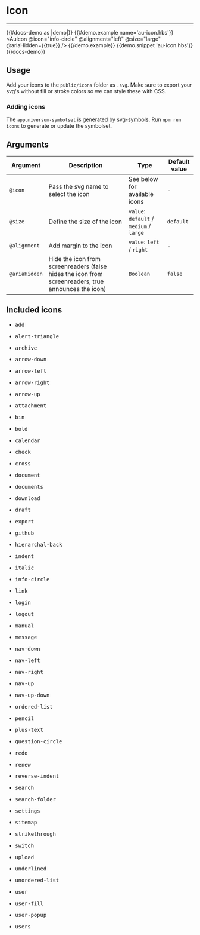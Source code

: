 # Icon

---

{{#docs-demo as |demo|}}
  {{#demo.example name='au-icon.hbs'}}
    <AuIcon @icon="info-circle" @alignment="left" @size="large" @ariaHidden={{true}} />
  {{/demo.example}}
  {{demo.snippet 'au-icon.hbs'}}
{{/docs-demo}}

## Usage

Add your icons to the `public/icons` folder as `.svg`. Make sure to export your svg's without fill or stroke colors so we can style these with CSS.

### Adding icons

The `appuniversum-symbolset` is generated by [svg-symbols](https://www.npmjs.com/package/svg-symbols). Run `npm run icons` to generate or update the symbolset.

## Arguments

| Argument      | Description | Type | Default value |
| ------------- | ----------- | ---- | ------------- |
| `@icon` | Pass the svg name to select the icon | See below for available icons | - |
| `@size` | Define the size of the icon | `value`: `default` / `medium` / `large` | `default` |
| `@alignment` | Add margin to the icon | `value`: `left` / `right` | - |
| `@ariaHidden` | Hide the icon from screenreaders (false hides the icon from screenreaders, true announces the icon) | `Boolean` | `false` |


## Included icons

<div class="au-o-box au-d-component">
<ul class="au-o-grid au-u-text-center">
  <li class="au-o-grid__item au-u-1-4 au-u-1-6@medium">
    <AuIcon @icon="add" @size="large" />
    <pre>add</pre>
  </li>
  <li class="au-o-grid__item au-u-1-4 au-u-1-6@medium">
    <AuIcon @icon="alert-triangle" @size="large" />
    <pre>alert-triangle</pre>
  </li>
  <li class="au-o-grid__item au-u-1-4 au-u-1-6@medium">
    <AuIcon @icon="archive" @size="large" />
    <pre>archive</pre>
  </li>
  <li class="au-o-grid__item au-u-1-4 au-u-1-6@medium">
    <AuIcon @icon="arrow-down" @size="large" />
    <pre>arrow-down</pre>
  </li>
  <li class="au-o-grid__item au-u-1-4 au-u-1-6@medium">
    <AuIcon @icon="arrow-left" @size="large" />
    <pre>arrow-left</pre>
  </li>
  <li class="au-o-grid__item au-u-1-4 au-u-1-6@medium">
    <AuIcon @icon="arrow-right" @size="large" />
    <pre>arrow-right</pre>
  </li>
  <li class="au-o-grid__item au-u-1-4 au-u-1-6@medium">
    <AuIcon @icon="arrow-up" @size="large" />
    <pre>arrow-up</pre>
  </li>
  <li class="au-o-grid__item au-u-1-4 au-u-1-6@medium">
    <AuIcon @icon="attachment" @size="large" />
    <pre>attachment</pre>
  </li>
  <li class="au-o-grid__item au-u-1-4 au-u-1-6@medium">
    <AuIcon @icon="bin" @size="large" />
    <pre>bin</pre>
  </li>
  <li class="au-o-grid__item au-u-1-4 au-u-1-6@medium">
    <AuIcon @icon="bold" @size="large" />
    <pre>bold</pre>
  </li>
  <li class="au-o-grid__item au-u-1-4 au-u-1-6@medium">
    <AuIcon @icon="calendar" @size="large" />
    <pre>calendar</pre>
  </li>
  <li class="au-o-grid__item au-u-1-4 au-u-1-6@medium">
    <AuIcon @icon="check" @size="large" />
    <pre>check</pre>
  </li>
  <li class="au-o-grid__item au-u-1-4 au-u-1-6@medium">
    <AuIcon @icon="cross" @size="large" />
    <pre>cross</pre>
  </li>
  <li class="au-o-grid__item au-u-1-4 au-u-1-6@medium">
    <AuIcon @icon="document" @size="large" />
    <pre>document</pre>
  </li>
  <li class="au-o-grid__item au-u-1-4 au-u-1-6@medium">
    <AuIcon @icon="documents" @size="large" />
    <pre>documents</pre>
  </li>
  <li class="au-o-grid__item au-u-1-4 au-u-1-6@medium">
    <AuIcon @icon="download" @size="large" />
    <pre>download</pre>
  </li>
  <li class="au-o-grid__item au-u-1-4 au-u-1-6@medium">
    <AuIcon @icon="draft" @size="large" />
    <pre>draft</pre>
  </li>
  <li class="au-o-grid__item au-u-1-4 au-u-1-6@medium">
    <AuIcon @icon="export" @size="large" />
    <pre>export</pre>
  </li>
  <li class="au-o-grid__item au-u-1-4 au-u-1-6@medium">
    <AuIcon @icon="github" @size="large" />
    <pre>github</pre>
  </li>
  <li class="au-o-grid__item au-u-1-4 au-u-1-6@medium">
    <AuIcon @icon="hierarchal-back" @size="large" />
    <pre>hierarchal-back</pre>
  </li>
  <li class="au-o-grid__item au-u-1-4 au-u-1-6@medium">
    <AuIcon @icon="indent" @size="large" />
    <pre>indent</pre>
  </li>
  <li class="au-o-grid__item au-u-1-4 au-u-1-6@medium">
    <AuIcon @icon="italic" @size="large" />
    <pre>italic</pre>
  </li>
  <li class="au-o-grid__item au-u-1-4 au-u-1-6@medium">
    <AuIcon @icon="info-circle" @size="large" />
    <pre>info-circle</pre>
  </li>
  <li class="au-o-grid__item au-u-1-4 au-u-1-6@medium">
    <AuIcon @icon="link" @size="large" />
    <pre>link</pre>
  </li>
  <li class="au-o-grid__item au-u-1-4 au-u-1-6@medium">
    <AuIcon @icon="login" @size="large" />
    <pre>login</pre>
  </li>
  <li class="au-o-grid__item au-u-1-4 au-u-1-6@medium">
    <AuIcon @icon="logout" @size="large" />
    <pre>logout</pre>
  </li>
  <li class="au-o-grid__item au-u-1-4 au-u-1-6@medium">
    <AuIcon @icon="manual" @size="large" />
    <pre>manual</pre>
  </li>
  <li class="au-o-grid__item au-u-1-4 au-u-1-6@medium">
    <AuIcon @icon="message" @size="large" />
    <pre>message</pre>
  </li>
  <li class="au-o-grid__item au-u-1-4 au-u-1-6@medium">
    <AuIcon @icon="nav-down" @size="large" />
    <pre>nav-down</pre>
  </li>
  <li class="au-o-grid__item au-u-1-4 au-u-1-6@medium">
    <AuIcon @icon="nav-left" @size="large" />
    <pre>nav-left</pre>
  </li>
  <li class="au-o-grid__item au-u-1-4 au-u-1-6@medium">
    <AuIcon @icon="nav-right" @size="large" />
    <pre>nav-right</pre>
  </li>
  <li class="au-o-grid__item au-u-1-4 au-u-1-6@medium">
    <AuIcon @icon="nav-up" @size="large" />
    <pre>nav-up</pre>
  </li>
  <li class="au-o-grid__item au-u-1-4 au-u-1-6@medium">
    <AuIcon @icon="nav-up-down" @size="large" />
    <pre>nav-up-down</pre>
  </li>
  <li class="au-o-grid__item au-u-1-4 au-u-1-6@medium">
    <AuIcon @icon="ordered-list" @size="large" />
    <pre>ordered-list</pre>
  </li>
  <li class="au-o-grid__item au-u-1-4 au-u-1-6@medium">
    <AuIcon @icon="pencil" @size="large" />
    <pre>pencil</pre>
  </li>
  <li class="au-o-grid__item au-u-1-4 au-u-1-6@medium">
    <AuIcon @icon="plus-text" @size="large" />
    <pre>plus-text</pre>
  </li>
  <li class="au-o-grid__item au-u-1-4 au-u-1-6@medium">
    <AuIcon @icon="question-circle" @size="large" />
    <pre>question-circle</pre>
  </li>
  <li class="au-o-grid__item au-u-1-4 au-u-1-6@medium">
    <AuIcon @icon="redo" @size="large" />
    <pre>redo</pre>
  </li>
  <li class="au-o-grid__item au-u-1-4 au-u-1-6@medium">
    <AuIcon @icon="renew" @size="large" />
    <pre>renew</pre>
  </li>
  <li class="au-o-grid__item au-u-1-4 au-u-1-6@medium">
    <AuIcon @icon="reverse-indent" @size="large" />
    <pre>reverse-indent</pre>
  </li>
  <li class="au-o-grid__item au-u-1-4 au-u-1-6@medium">
    <AuIcon @icon="search" @size="large" />
    <pre>search</pre>
  </li>
  <li class="au-o-grid__item au-u-1-4 au-u-1-6@medium">
    <AuIcon @icon="search-folder" @size="large" />
    <pre>search-folder</pre>
  </li>
  <li class="au-o-grid__item au-u-1-4 au-u-1-6@medium">
    <AuIcon @icon="settings" @size="large" />
    <pre>settings</pre>
  </li>
  <li class="au-o-grid__item au-u-1-4 au-u-1-6@medium">
    <AuIcon @icon="sitemap" @size="large" />
    <pre>sitemap</pre>
  </li>
  <li class="au-o-grid__item au-u-1-4 au-u-1-6@medium">
    <AuIcon @icon="strikethrough" @size="large" />
    <pre>strikethrough</pre>
  </li>
  <li class="au-o-grid__item au-u-1-4 au-u-1-6@medium">
    <AuIcon @icon="switch" @size="large" />
    <pre>switch</pre>
  </li>
  <li class="au-o-grid__item au-u-1-4 au-u-1-6@medium">
    <AuIcon @icon="upload" @size="large" />
    <pre>upload</pre>
  </li>
  <li class="au-o-grid__item au-u-1-4 au-u-1-6@medium">
    <AuIcon @icon="underlined" @size="large" />
    <pre>underlined</pre>
  </li>
  <li class="au-o-grid__item au-u-1-4 au-u-1-6@medium">
    <AuIcon @icon="unordered-list" @size="large" />
    <pre>unordered-list</pre>
  </li>
  <li class="au-o-grid__item au-u-1-4 au-u-1-6@medium">
    <AuIcon @icon="user" @size="large" />
    <pre>user</pre>
  </li>
  <li class="au-o-grid__item au-u-1-4 au-u-1-6@medium">
    <AuIcon @icon="user-fill" @size="large" />
    <pre>user-fill</pre>
  </li>
  <li class="au-o-grid__item au-u-1-4 au-u-1-6@medium">
    <AuIcon @icon="user-popup" @size="large" />
    <pre>user-popup</pre>
  </li>
  <li class="au-o-grid__item au-u-1-4 au-u-1-6@medium">
    <AuIcon @icon="users" @size="large" />
    <pre>users</pre>
  </li>
</ul>
</div>
